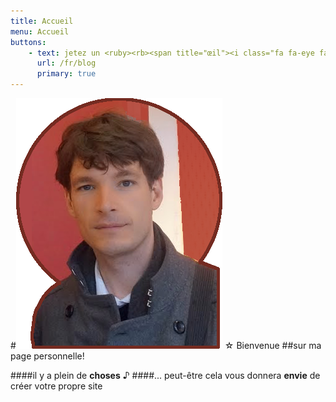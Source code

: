 ```yaml
---
title: Accueil
menu: Accueil
buttons:
    - text: jetez un <ruby><rb><span title="œil"><i class="fa fa-eye fa-lg"></i></span></rb><rt>œil</rt></ruby>
      url: /fr/blog
      primary: true
---
```


#[![Moi](front-page.png?resize=110,133.6 "qui suis-je?")](/about) <style> h1 {font-family: Sansita; letter-spacing: -1px}</style>☆ Bienvenue
##sur ma page personnelle!

####il y a plein de **choses** ♪
####... peut-être cela vous donnera **envie** de créer votre propre site